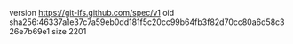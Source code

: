 version https://git-lfs.github.com/spec/v1
oid sha256:46337a1e37c7a59eb0dd181f5c20cc99b64fb3f82d70cc80a6d58c326e7b69e1
size 2201
